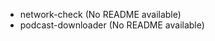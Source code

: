 <!-- PROJECT-LIST:START -->
- network-check (No README available)
- podcast-downloader (No README available)
<!-- PROJECT-LIST:END -->